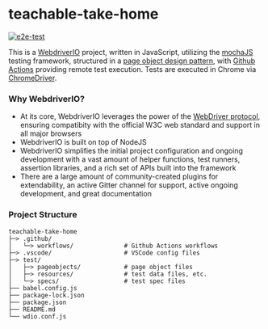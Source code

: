 # teachable-take-home

[![e2e-test](https://github.com/angelo-loria/teachable-take-home/actions/workflows/e2e-test.yaml/badge.svg)](https://github.com/angelo-loria/teachable-take-home/actions/workflows/e2e-test.yaml)


This is a [WebdriverIO](https://webdriver.io/docs/what-is-webdriverio) project, written in JavaScript, utilizing the [mochaJS](https://mochajs.org/) testing framework, structured in a [page object design pattern](https://webdriver.io/docs/pageobjects), with [Github Actions](https://github.com/angelo-loria/teachable-take-home/actions/workflows/e2e-test.yaml) providing remote test execution. Tests are executed in Chrome via [ChromeDriver](https://sites.google.com/chromium.org/driver/).

### Why WebdriverIO?
* At its core, WebdriverIO leverages the power of the [WebDriver protocol](https://w3c.github.io/webdriver/), ensuring compatibity with the official W3C web standard and support in all major browsers
* WebdriverIO is built on top of NodeJS
* WebdriverIO simplifies the initial project configuration and ongoing development with a vast amount of helper functions, test runners, assertion libraries, and a rich set of APIs built into the framework
* There are a large amount of community-created plugins for extendability, an active Gitter channel for support, active ongoing development, and great documentation

### Project Structure

    teachable-take-home
    ├─> .github/
    │   └─> workflows/              # Github Actions workflows 
    ├─> .vscode/                    # VSCode config files
    ├─> test/
    │   ├─> pageobjects/            # page object files
    │   ├─> resources/              # test data files, etc.
    │   └─> specs/                  # test spec files
    ├── babel.config.js
    ├── package-lock.json
    ├── package.json
    ├── README.md
    └── wdio.conf.js